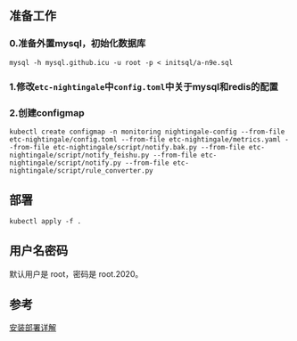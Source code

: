 ## 准备工作
### 0.准备外置mysql，初始化数据库
```
mysql -h mysql.github.icu -u root -p < initsql/a-n9e.sql
```

### 1.修改`etc-nightingale`中`config.toml`中关于mysql和redis的配置

### 2.创建configmap
```
kubectl create configmap -n monitoring nightingale-config --from-file etc-nightingale/config.toml --from-file etc-nightingale/metrics.yaml --from-file etc-nightingale/script/notify.bak.py --from-file etc-nightingale/script/notify_feishu.py --from-file etc-nightingale/script/notify.py --from-file etc-nightingale/script/rule_converter.py
```

## 部署
```
kubectl apply -f .
```

## 用户名密码
默认用户是 root，密码是 root.2020。

## 参考
[安装部署详解][1]

[1]: https://flashcat.cloud/docs/content/flashcat-monitor/nightingale-v6/install/intro/
